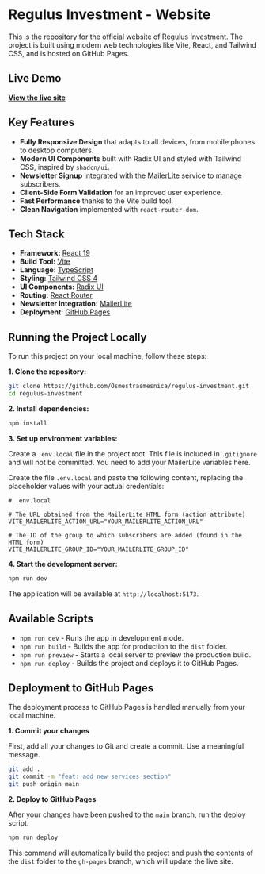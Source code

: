 # Regulus Investment - Website

This is the repository for the official website of Regulus Investment. The project is built using modern web technologies like Vite, React, and Tailwind CSS, and is hosted on GitHub Pages.

## Live Demo

**[View the live site](https://Osmestrasmesnica.github.io/regulus-investment/)**

## Key Features

*   **Fully Responsive Design** that adapts to all devices, from mobile phones to desktop computers.
*   **Modern UI Components** built with Radix UI and styled with Tailwind CSS, inspired by `shadcn/ui`.
*   **Newsletter Signup** integrated with the MailerLite service to manage subscribers.
*   **Client-Side Form Validation** for an improved user experience.
*   **Fast Performance** thanks to the Vite build tool.
*   **Clean Navigation** implemented with `react-router-dom`.

## Tech Stack

*   **Framework:** [React 19](https://react.dev/)
*   **Build Tool:** [Vite](https://vitejs.dev/)
*   **Language:** [TypeScript](https://www.typescriptlang.org/)
*   **Styling:** [Tailwind CSS 4](https://tailwindcss.com/)
*   **UI Components:** [Radix UI](https://www.radix-ui.com/)
*   **Routing:** [React Router](https://reactrouter.com/)
*   **Newsletter Integration:** [MailerLite](https://www.mailerlite.com/)
*   **Deployment:** [GitHub Pages](https://pages.github.com/)

## Running the Project Locally

To run this project on your local machine, follow these steps:

**1. Clone the repository:**
```bash
git clone https://github.com/Osmestrasmesnica/regulus-investment.git
cd regulus-investment
```

**2. Install dependencies:**
```bash
npm install
```

**3. Set up environment variables:**

Create a `.env.local` file in the project root. This file is included in `.gitignore` and will not be committed. You need to add your MailerLite variables here.

Create the file `.env.local` and paste the following content, replacing the placeholder values with your actual credentials:
```
# .env.local

# The URL obtained from the MailerLite HTML form (action attribute)
VITE_MAILERLITE_ACTION_URL="YOUR_MAILERLITE_ACTION_URL"

# The ID of the group to which subscribers are added (found in the HTML form)
VITE_MAILERLITE_GROUP_ID="YOUR_MAILERLITE_GROUP_ID"
```

**4. Start the development server:**
```bash
npm run dev
```
The application will be available at `http://localhost:5173`.

## Available Scripts

*   `npm run dev` - Runs the app in development mode.
*   `npm run build` - Builds the app for production to the `dist` folder.
*   `npm run preview` - Starts a local server to preview the production build.
*   `npm run deploy` - Builds the project and deploys it to GitHub Pages.

## Deployment to GitHub Pages

The deployment process to GitHub Pages is handled manually from your local machine.

**1. Commit your changes**

First, add all your changes to Git and create a commit. Use a meaningful message.

```bash
git add .
git commit -m "feat: add new services section"
git push origin main
```

**2. Deploy to GitHub Pages**

After your changes have been pushed to the `main` branch, run the deploy script.

```bash
npm run deploy
```

This command will automatically build the project and push the contents of the `dist` folder to the `gh-pages` branch, which will update the live site.
